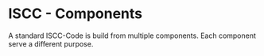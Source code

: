 # ISCC - Components

A standard ISCC-Code is build from multiple components. Each component serve a different
purpose.
